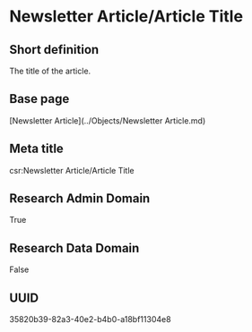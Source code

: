 # Newsletter Article/Article Title
## Short definition
The title of the article.
## Base page
[Newsletter Article](../Objects/Newsletter Article.md)
## Meta title
csr:Newsletter Article/Article Title
## Research Admin Domain
True
## Research Data Domain
False
## UUID
35820b39-82a3-40e2-b4b0-a18bf11304e8
